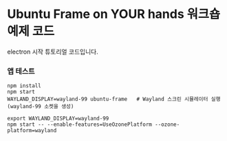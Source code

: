 # Ubuntu Frame on YOUR hands 워크숍 예제 코드

electron 시작 튜토리얼 코드입니다.

### 앱 테스트
```
npm install
npm start 
WAYLAND_DISPLAY=wayland-99 ubuntu-frame   # Wayland 스크린 시뮬레이터 실행 (wayland-99 소켓을 생성)

export WAYLAND_DISPLAY=wayland-99
npm start -- --enable-features=UseOzonePlatform --ozone-platform=wayland
```

